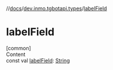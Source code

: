//[docs](../../index.md)/[dev.inmo.tgbotapi.types](index.md)/[labelField](label-field.md)



# labelField  
[common]  
Content  
const val [labelField](label-field.md): [String](https://kotlinlang.org/api/latest/jvm/stdlib/kotlin/-string/index.html)  




